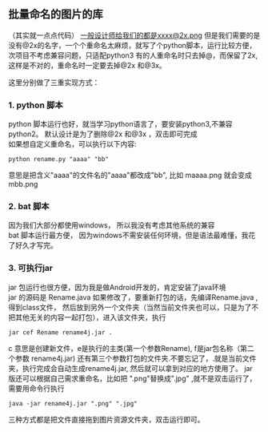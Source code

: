 ## 批量命名的图片的库
（其实就一点点代码）
一般设计师给我们的都是xxxx@2x.png
但是我们需要的是没有@2x的名字，一个个重命名太麻烦，就写了个python脚本，运行比较方便，次项目不考虑兼容问题，只适配python3 
有的人重命名时只去掉@，而保留了2x,这样是不对的，重命名时一定要去掉@2x 和@3x。

这里分别做了三重实现方式：
### 1. python 脚本
python 脚本运行也好，就当学习python语言了，要安装python3,不兼容python2。 
默认设计是为了删除@2x 和@3x ，双击即可完成  
如果想自定义重命名，可以执行以下内容:  
```
python rename.py "aaaa" "bb"
```
意思是把含义"aaaa"的文件名的"aaaa"都改成"bb", 比如 maaaa.png 就会变成 mbb.png  


### 2. bat 脚本
因为我们大部分都使用windows， 所以我没有考虑其他系统的兼容  
bat 脚本运行最方便， 因为windows不需安装任何环境，但是语法最难懂，我花了好久才写完。  


### 3. 可执行jar

jar 包运行也很方便，因为我是做Android开发的，肯定安装了java环境  
jar 的源码是 Rename.java 如果修改了，要重新打包的话，先编译Rename.java , 得到class文件， 然后放到另外一个文件夹（当然当前文件夹也可以，只是为了不把其他无关的内容一起打包），进入该文件夹，执行  
```
jar cef Rename rename4j.jar .
```
c 意思是创建新文件，e是执行的主类(第一个参数Rename), f是jar包名称（第二个参数 rename4j.jar) 还有第三个参数打包的文件夹.不要忘记了，.就是当前文件夹，执行完成会自动生成rename4j.jar, 然后就可以拿到对应的地方使用了。
jar 版还可以根据自己需求重命名，比如把 ".png"替换成".jpg" ,就不是双击运行了，需要用命令行执行
```
java -jar rename4j.jar ".png" ".jpg"
```



三种方式都是把文件直接拖到图片资源文件夹，双击运行即可。